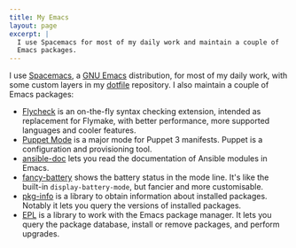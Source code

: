 ```yaml
---
title: My Emacs
layout: page
excerpt: |
  I use Spacemacs for most of my daily work and maintain a couple of
  Emacs packages.
---
```


I use [Spacemacs][], a [GNU Emacs] distribution, for most of my daily work, with
some custom layers in my [dotfile][] repository.  I also maintain a couple of
Emacs packages:

- [Flycheck][] is an on-the-fly syntax checking extension, intended as
  replacement for Flymake, with better performance, more supported languages and
  cooler features.
- [Puppet Mode][] is a major mode for Puppet 3 manifests.  Puppet is a
  configuration and provisioning tool.
- [ansible-doc][] lets you read the documentation of Ansible modules in Emacs.
- [fancy-battery][] shows the battery status in the mode line.  It's like the
  built-in `display-battery-mode`, but fancier and more customisable.
- [pkg-info][] is a library to obtain information about installed
  packages.  Notably it lets you query the versions of installed packages.
- [EPL][] is a library to work with the Emacs package manager.  It lets you
  query the package database, install or remove packages, and perform upgrades.

[Spacemacs]: https://github.com/syl20bnr/spacemacs
[Flycheck]: http://www.flycheck.org
[Puppet Mode]: https://github.com/lunaryorn/puppet-mode
[ansible-doc]: https://github.com/lunaryorn/ansible-doc.el
[fancy-battery]: https://github.com/lunaryorn/fancy-battery.el
[pkg-info]: https://github.com/lunaryorn/pkg-info.el
[epl]: https://github.com/cask/epl
[GNU Emacs]: http://www.gnu.org/software/emacs/
[dotfile]: https://github.com/lunaryorn/dotfiles
